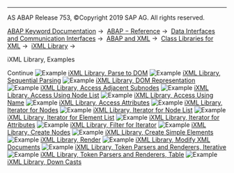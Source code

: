   

* * *

AS ABAP Release 753, ©Copyright 2019 SAP AG. All rights reserved.

[ABAP Keyword Documentation](javascript:call_link\('abenabap.htm'\)) →  [ABAP − Reference](javascript:call_link\('abenabap_reference.htm'\)) →  [Data Interfaces and Communication Interfaces](javascript:call_link\('abenabap_data_communication.htm'\)) →  [ABAP and XML](javascript:call_link\('abenabap_xml.htm'\)) →  [Class Libraries for XML](javascript:call_link\('abenabap_xml_libs.htm'\)) →  [iXML Library](javascript:call_link\('abenabap_ixml_lib.htm'\)) → 

iXML Library, Examples

Continue
![Example](exa.gif "Example") [iXML Library, Parse to DOM](javascript:call_link\('abenixml_parsing_abexa.htm'\))
![Example](exa.gif "Example") [iXML Library, Sequential Parsing](javascript:call_link\('abenixml_sequential_parsing_abexa.htm'\))
![Example](exa.gif "Example") [iXML Library, DOM Representation](javascript:call_link\('abenixml_dom_abexa.htm'\))
![Example](exa.gif "Example") [iXML Library, Access Adjacent Subnodes](javascript:call_link\('abenixml_child_nodes_abexa.htm'\))
![Example](exa.gif "Example") [iXML Library, Access Using Node List](javascript:call_link\('abenixml_node_list_abexa.htm'\))
![Example](exa.gif "Example") [iXML Library, Access Using Name](javascript:call_link\('abenixml_node_names_abexa.htm'\))
![Example](exa.gif "Example") [iXML Library, Access Attributes](javascript:call_link\('abenixml_attributes_abexa.htm'\))
![Example](exa.gif "Example") [iXML Library, Iterator for Nodes](javascript:call_link\('abenixml_node_iterator_abexa.htm'\))
![Example](exa.gif "Example") [iXML Library, Iterator for Node List](javascript:call_link\('abenixml_node_list_iterator_abexa.htm'\))
![Example](exa.gif "Example") [iXML Library, Iterator for Element List](javascript:call_link\('abenixml_name_list_iterator_abexa.htm'\))
![Example](exa.gif "Example") [iXML Library, Iterator for Attributes](javascript:call_link\('abenixml_attributes_iterator_abexa.htm'\))
![Example](exa.gif "Example") [iXML Library, Filter for Iterator](javascript:call_link\('abenixml_filter_iterator_abexa.htm'\))
![Example](exa.gif "Example") [iXML Library, Create Nodes](javascript:call_link\('abenixml_crea_elem_abexa.htm'\))
![Example](exa.gif "Example") [iXML Library, Create Simple Elements](javascript:call_link\('abenixml_crea_simple_elem_abexa.htm'\))
![Example](exa.gif "Example") [iXML Library, Render](javascript:call_link\('abenixml_render_abexa.htm'\))
![Example](exa.gif "Example") [iXML Library, Modify XML Documents](javascript:call_link\('abenixml_modify_dom_abexa.htm'\))
![Example](exa.gif "Example") [iXML Library, Token Parsers and Renderers, Iterative](javascript:call_link\('abenixml_parse_render_token_abexa.htm'\))
![Example](exa.gif "Example") [iXML Library, Token Parsers and Renderers, Table](javascript:call_link\('abenixml_parse_render_tk_tab_abexa.htm'\))
![Example](exa.gif "Example") [iXML Library, Down Casts](javascript:call_link\('abenixml_casting_abexa.htm'\))